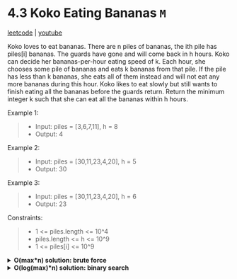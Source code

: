 # 4.3 Koko Eating Bananas `M`

[leetcode](https://leetcode.com/problems/koko-eating-bananas/) |
[youtube](https://www.youtube.com/watch?v=U2SozAs9RzA)

Koko loves to eat bananas. There are n piles of bananas, the ith pile has piles[i] bananas.
The guards have gone and will come back in h hours.
Koko can decide her bananas-per-hour eating speed of k. Each hour, she chooses some pile of bananas and eats k bananas from that pile.
If the pile has less than k bananas, she eats all of them instead and will not eat any more bananas during this hour.
Koko likes to eat slowly but still wants to finish eating all the bananas before the guards return.
Return the minimum integer k such that she can eat all the bananas within h hours.

Example 1:
> - Input: piles = [3,6,7,11], h = 8
> - Output: 4

Example 2:
> - Input: piles = [30,11,23,4,20], h = 5
> - Output: 30

Example 3:
> - Input: piles = [30,11,23,4,20], h = 6
> - Output: 23

Constraints:
> - 1 <= piles.length <= 10^4
> - piles.length <= h <= 10^9
> - 1 <= piles[i] <= 10^9

<details>
  <summary><b>O(max*n) solution: brute force</b></summary>

- init max to max value of piles
- init res to max
- loop with k from 1 to max
  - init hours to 0
  - loop in piles incrementing hours by (current pile / k)
  - if hours is less or equal to h
    - set res to min of res and k
- return res
</details>

<details>
  <summary><b>O(log(max)*n) solution: binary search</b></summary>

- init left and right pointers to 1 and the max value of piles
- init res to right value
- loop while left is less or equal to right
  - init k (eating speed) to middle value from left to right
  - init hours to 0
  - loop in piles incrementing hours by (current pile / k)
  - if hours is less or equal to h
    - set res to min of res and k
    - set right pointer to k - 1
  - else set left pointer to k + 1
- return res

```go
func minEatingSpeed(piles []int, h int) int {
    lo, hi := 1, slices.Max(piles)
    var res = hi

    for lo <= hi {
        mid := lo+(hi-lo)/2
        hours := 0 

        for _, pile := range piles {
            hours += int(math.Ceil(float64(pile)/float64(mid)))
        }

        if hours <= h {
            res = mid
            hi = mid-1
        } else {
            lo = mid+1
        }
    }

    return res
}
```
</details>
